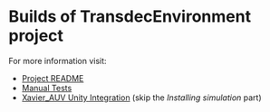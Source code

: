 # Builds of TransdecEnvironment project

For more information visit:
- [Project README](https://github.com/pwrdc/TransdecEnvironment/blob/master/README.md)
- [Manual Tests](https://github.com/pwrdc/TransdecEnvironment/blob/pre_release_fixes/MANUAL_TESTS.md)
- [Xavier_AUV Unity Integration](https://github.com/pwrdc/Xavier_AUV/wiki/Unity-integration) (skip the *Installing simulation* part)